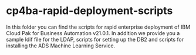 # cp4ba-rapid-deployment-scripts

In this folder you can find the scripts for rapid enterprise deployment of IBM Cloud Pak for Business Automation v21.0.1. In addition we provide you a sample ldif file for the LDAP, scripts for setting up the DB2 and scripts for installing the ADS Machine Learning Service.
